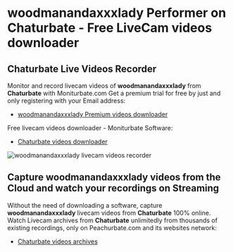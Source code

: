 # woodmanandaxxxlady Performer on Chaturbate - Free LiveCam videos downloader

## Chaturbate Live Videos Recorder

Monitor and record livecam videos of **woodmanandaxxxlady** from **Chaturbate** with Moniturbate.com
Get a premium trial for free by just and only registering with your Email address:
* [woodmanandaxxxlady Premium videos downloader](https://moniturbate.com/request-demo-licence-key.html)

Free livecam videos downloader - Moniturbate Software:
* [Chaturbate videos downloader](https://moniturbate.com/moniturbate-download-software.html)

![woodmanandaxxxlady livecam videos recorder](https://peachurnet.com/templates/moniturbate-software.png)


## Capture woodmanandaxxxlady videos from the Cloud and watch your recordings on Streaming

Without the need of downloading a software, capture **woodmanandaxxxlady** livecam videos from **Chaturbate** 100% online.
Watch Livecam archives from **Chaturbate** unlimitedly from thousands of existing recordings, only on Peachurbate.com and its websites network:
* [Chaturbate videos archives](https://peachurnet.com/)